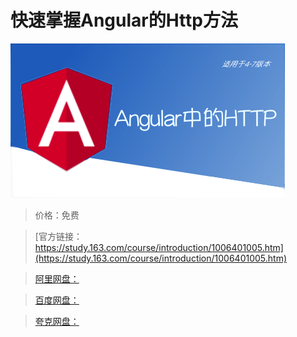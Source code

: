 # 快速掌握Angular的Http方法

![img](../../../assets/study163/free/d67866b1fa5e421e8d3c9ec631666c31.png)

> 价格：免费

> [官方链接：https://study.163.com/course/introduction/1006401005.htm](https://study.163.com/course/introduction/1006401005.htm)

> [阿里网盘：]()

> [百度网盘：]()

> [夸克网盘：]()
